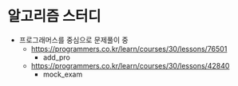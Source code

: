 # 알고리즘 스터디

- 프로그래머스를 중심으로 문제풀이 중
  - https://programmers.co.kr/learn/courses/30/lessons/76501
    - add_pro
  - https://programmers.co.kr/learn/courses/30/lessons/42840
    - mock_exam